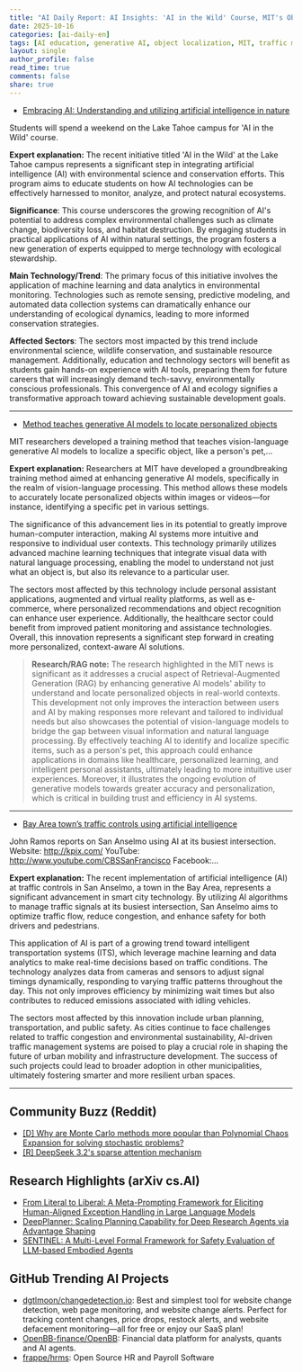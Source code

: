 ```yaml
---
title: "AI Daily Report: AI Insights: 'AI in the Wild' Course, MIT's Object Localization Breakthrough, and Traffic Control Innovations (2025-10-16)"
date: 2025-10-16
categories: [ai-daily-en]
tags: [AI education, generative AI, object localization, MIT, traffic management, San Anselmo, Lake Tahoe]
layout: single
author_profile: false
read_time: true
comments: false
share: true
---
```

- [Embracing AI: Understanding and utilizing artificial intelligence in nature](https://www.unr.edu/nevada-today/news/2025/embracing-ai-understanding-and-utilizing-artificial-intelligence-in-nature)

Students will spend a weekend on the Lake Tahoe campus for 'AI in the Wild' course.

**Expert explanation:**
The recent initiative titled 'AI in the Wild' at the Lake Tahoe campus represents a significant step in integrating artificial intelligence (AI) with environmental science and conservation efforts. This program aims to educate students on how AI technologies can be effectively harnessed to monitor, analyze, and protect natural ecosystems.

**Significance**: This course underscores the growing recognition of AI's potential to address complex environmental challenges such as climate change, biodiversity loss, and habitat destruction. By engaging students in practical applications of AI within natural settings, the program fosters a new generation of experts equipped to merge technology with ecological stewardship.

**Main Technology/Trend**: The primary focus of this initiative involves the application of machine learning and data analytics in environmental monitoring. Technologies such as remote sensing, predictive modeling, and automated data collection systems can dramatically enhance our understanding of ecological dynamics, leading to more informed conservation strategies.

**Affected Sectors**: The sectors most impacted by this trend include environmental science, wildlife conservation, and sustainable resource management. Additionally, education and technology sectors will benefit as students gain hands-on experience with AI tools, preparing them for future careers that will increasingly demand tech-savvy, environmentally conscious professionals. This convergence of AI and ecology signifies a transformative approach toward achieving sustainable development goals.

---
- [Method teaches generative AI models to locate personalized objects](https://news.mit.edu/2025/method-teaches-generative-ai-models-locate-personalized-objects-1016)

MIT researchers developed a training method that teaches vision-language generative AI models to localize a specific object, like a person's pet,...

**Expert explanation:**
Researchers at MIT have developed a groundbreaking training method aimed at enhancing generative AI models, specifically in the realm of vision-language processing. This method allows these models to accurately locate personalized objects within images or videos—for instance, identifying a specific pet in various settings. 

The significance of this advancement lies in its potential to greatly improve human-computer interaction, making AI systems more intuitive and responsive to individual user contexts. This technology primarily utilizes advanced machine learning techniques that integrate visual data with natural language processing, enabling the model to understand not just what an object is, but also its relevance to a particular user.

The sectors most affected by this technology include personal assistant applications, augmented and virtual reality platforms, as well as e-commerce, where personalized recommendations and object recognition can enhance user experience. Additionally, the healthcare sector could benefit from improved patient monitoring and assistance technologies. Overall, this innovation represents a significant step forward in creating more personalized, context-aware AI solutions.

> **Research/RAG note:**
> The research highlighted in the MIT news is significant as it addresses a crucial aspect of Retrieval-Augmented Generation (RAG) by enhancing generative AI models' ability to understand and locate personalized objects in real-world contexts. This development not only improves the interaction between users and AI by making responses more relevant and tailored to individual needs but also showcases the potential of vision-language models to bridge the gap between visual information and natural language processing. By effectively teaching AI to identify and localize specific items, such as a person's pet, this approach could enhance applications in domains like healthcare, personalized learning, and intelligent personal assistants, ultimately leading to more intuitive user experiences. Moreover, it illustrates the ongoing evolution of generative models towards greater accuracy and personalization, which is critical in building trust and efficiency in AI systems.

---
- [Bay Area town’s traffic controls using artificial intelligence](https://www.cbsnews.com/sanfrancisco/video/bay-area-towns-traffic-controls-using-artificial-intelligence/)

John Ramos reports on San Anselmo using AI at its busiest intersection. Website: http://kpix.com/ YouTube: http://www.youtube.com/CBSSanFrancisco Facebook:...

**Expert explanation:**
The recent implementation of artificial intelligence (AI) at traffic controls in San Anselmo, a town in the Bay Area, represents a significant advancement in smart city technology. By utilizing AI algorithms to manage traffic signals at its busiest intersection, San Anselmo aims to optimize traffic flow, reduce congestion, and enhance safety for both drivers and pedestrians.

This application of AI is part of a growing trend toward intelligent transportation systems (ITS), which leverage machine learning and data analytics to make real-time decisions based on traffic conditions. The technology analyzes data from cameras and sensors to adjust signal timings dynamically, responding to varying traffic patterns throughout the day. This not only improves efficiency by minimizing wait times but also contributes to reduced emissions associated with idling vehicles.

The sectors most affected by this innovation include urban planning, transportation, and public safety. As cities continue to face challenges related to traffic congestion and environmental sustainability, AI-driven traffic management systems are poised to play a crucial role in shaping the future of urban mobility and infrastructure development. The success of such projects could lead to broader adoption in other municipalities, ultimately fostering smarter and more resilient urban spaces.

---

## Community Buzz (Reddit)
- [[D] Why are Monte Carlo methods more popular than Polynomial Chaos Expansion for solving stochastic problems?](https://www.reddit.com/r/MachineLearning/comments/1o62zfe/d_why_are_monte_carlo_methods_more_popular_than/)
- [[R] DeepSeek 3.2's sparse attention mechanism](https://www.reddit.com/r/MachineLearning/comments/1o2pzxk/r_deepseek_32s_sparse_attention_mechanism/)

## Research Highlights (arXiv cs.AI)
- [From Literal to Liberal: A Meta-Prompting Framework for Eliciting Human-Aligned Exception Handling in Large Language Models](https://arxiv.org/abs/2510.12864)
- [DeepPlanner: Scaling Planning Capability for Deep Research Agents via Advantage Shaping](https://arxiv.org/abs/2510.12979)
- [SENTINEL: A Multi-Level Formal Framework for Safety Evaluation of LLM-based Embodied Agents](https://arxiv.org/abs/2510.12985)

## GitHub Trending AI Projects
- [dgtlmoon/changedetection.io](dgtlmoon/changedetection.io): Best and simplest tool for website change detection, web page monitoring, and website change alerts. Perfect for tracking content changes, price drops, restock alerts, and website defacement monitoring—all for free or enjoy our SaaS plan!
- [OpenBB-finance/OpenBB](OpenBB-finance/OpenBB): Financial data platform for analysts, quants and AI agents.
- [frappe/hrms](frappe/hrms): Open Source HR and Payroll Software

